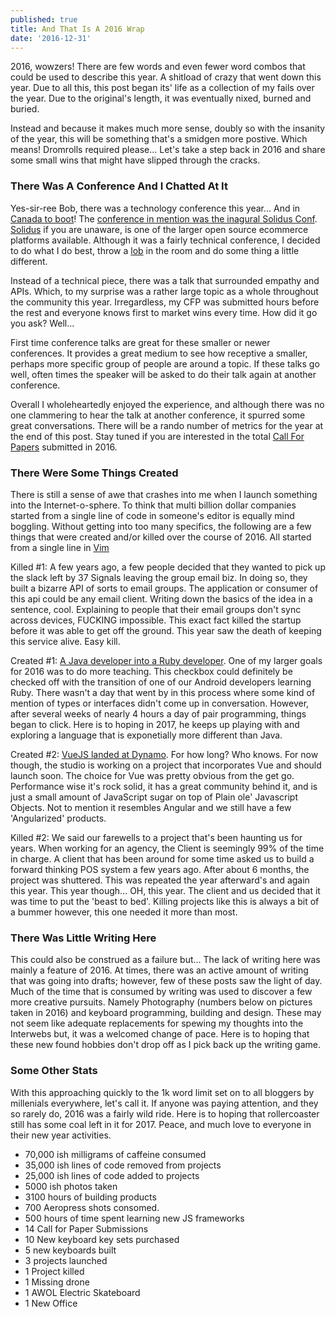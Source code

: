 ```yaml
---
published: true
title: And That Is A 2016 Wrap
date: '2016-12-31'
---
```


2016, wowzers! 
There are few words and even fewer word combos that could be used to describe this year.
A shitload of crazy that went down this year. 
Due to all this, this post began its' life as a collection of my fails over the year. 
Due to the original's length, it was eventually nixed, burned and buried.

Instead and because it makes much more sense, 
doubly so with the insanity of the year, this will be something that's a smidgen more postive. 
Which means! Dromrolls required please... 
Let's take a step back in 2016 and share some small wins that might have slipped through the cracks.

### There Was A Conference And I Chatted At It

Yes-sir-ree Bob, there was a technology conference this year... And in [Canada to boot][1]! 
The [conference in mention was the inagural Solidus Conf][2]. 
[Solidus][3] if you are unaware, is one of the larger open source ecommerce platforms available. 
Although it was a fairly technical conference, 
I decided to do what I do best, throw a [lob][4] in the room and do some thing a little different. 

Instead of a technical piece, 
there was a talk that surrounded empathy and APIs. 
Which, to my surprise was a rather large topic as a whole throughout the community this year. 
Irregardless, my CFP was submitted hours before the rest and everyone knows first to market wins every time. 
How did it go you ask? Well...

First time conference talks are great for these smaller or newer conferences. 
It provides a great medium to see how receptive a smaller, perhaps more specific group of people are around a topic. 
If these talks go well, often times the speaker will be asked to do their talk again at another conference. 

Overall I wholeheartedly enjoyed the experience, 
and although there was no one clammering to hear the talk at another conference, 
it spurred some great conversations. 
There will be a rando number of metrics for the year at the end of this post. 
Stay tuned if you are interested in the total [Call For Papers][5] submitted in 2016.

### There Were Some Things Created 

There is still a sense of awe that crashes into me when I launch something into the Internet-o-sphere. 
To think that multi billion dollar companies started from a single line of code in someone's editor is equally mind boggling. 
Without getting into too many specifics, the following are a few things that were created and/or killed over the course of 2016.
All started from a single line in [Vim][8]

Killed #1: A few years ago, a few people decided that they wanted to pick up the slack left by 37 Signals leaving the group email biz. 
In doing so, they built a bizarre API of sorts to email groups. 
The application or consumer of this api could be any email client. 
Writing down the basics of the idea in a sentence, cool. 
Explaining to people that their email groups don't sync across devices, FUCKING impossible. 
This exact fact killed the startup before it was able to get off the ground. 
This year saw the death of keeping this service alive. 
Easy kill.

Created #1: [A Java developer into a Ruby developer][6]. 
One of my larger goals for 2016 was to do more teaching. 
This checkbox could definitely be checked off with the transition of one of our Android developers learning Ruby. 
There wasn't a day that went by in this process where some kind of mention of types or interfaces didn't come up in conversation. 
However, after several weeks of nearly 4 hours a day of pair programming, things began to click. 
Here is to hoping in 2017, he keeps up playing with and exploring a language that is exponetially more different than Java.

Created #2: [VueJS landed at Dynamo][7]. 
For how long? Who knows. 
For now though, the studio is working on a project that incorporates Vue and should launch soon. 
The choice for Vue was pretty obvious from the get go. 
Performance wise it's rock solid, 
it has a great community behind it, 
and is just a small amount of JavaScript sugar on top of Plain ole' Javascript Objects. 
Not to mention it resembles Angular and we still have a few 'Angularized' products.

Killed #2: We said our farewells to a project that's been haunting us for years. 
When working for an agency, the Client is seemingly 99% of the time in charge. 
A client that has been around for some time asked us to build a forward thinking POS system a few years ago. 
After about 6 months, the project was shuttered. 
This was repeated the year afterward's and again this year. 
This year though... OH, this year. 
The client and us decided that it was time to put the 'beast to bed'.
Killing projects like this is always a bit of a bummer however, this one needed it more than most.

### There Was Little Writing Here

This could also be construed as a failure but...
The lack of writing here was mainly a feature of 2016. 
At times, there was an active amount of writing that was going into drafts; 
however, few of these posts saw the light of day. 
Much of the time that is consumed by writing was used to discover a few more creative pursuits. 
Namely Photography (numbers below on pictures taken in 2016) and keyboard programming, building and design. 
These may not seem like adequate replacements for spewing my thoughts into the Interwebs but, it was a welcomed change of pace. 
Here is to hoping that these new found hobbies don't drop off as I pick back up the writing game.

### Some Other Stats

With this approaching quickly to the 1k word limit set on to all bloggers by millenials everywhere, 
let's call it. If anyone was paying attention, 
and they so rarely do, 2016 was a fairly wild ride. 
Here is to hoping that rollercoaster still has some coal left in it for 2017. 
Peace, and much love to everyone in their new year activities.

* 70,000 ish milligrams of caffeine consumed
* 35,000 ish lines of code removed from projects
* 25,000 ish lines of code added to projects
* 5000 ish photos taken
* 3100 hours of building products
* 700 Aeropress shots consomed.
* 500 hours of time spent learning new JS frameworks
* 14 Call for Paper Submissions
* 10 New keyboard key sets purchased
* 5 new keyboards built
* 3 projects launched
* 1 Project killed
* 1 Missing drone
* 1 AWOL Electric Skateboard
* 1 New Office

[1]: http://b3.img.mobypicture.com/c7d5260bb7aeadef0d685b4a63c12e24_view.jpg
[2]: http://conf2016.solidus.io
[3]: https://github.com/solidusio/solidus
[4]: http://images-cdn.9gag.com/photo/a6yV4zm_700b.jpg
[5]: http://www.wikicfp.com/cfp/
[6]: https://gimmebar.com/view/504f465629ca15bb4b000000/big
[7]: https://vuejs.org
[8]: https://neovim.io
